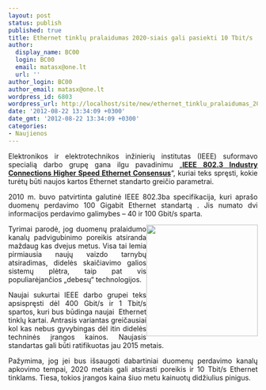 ```yaml
---
layout: post
status: publish
published: true
title: Ethernet tinklų pralaidumas 2020-siais gali pasiekti 10 Tbit/s
author:
  display_name: BC00
  login: BC00
  email: matasx@one.lt
  url: ''
author_login: BC00
author_email: matasx@one.lt
wordpress_id: 6803
wordpress_url: http://localhost/site/new/ethernet_tinklu_pralaidumas_2020siais_gali_pasiekti_10_tbits/
date: '2012-08-22 13:34:09 +0300'
date_gmt: '2012-08-22 13:34:09 +0300'
categories:
- Naujienos
---
```

<p style="text-align: justify;">
	Elektronikos ir elektrotechnikos inžinierių institutas (IEEE) suformavo specialią darbo grupę gana ilgu pavadinimu &bdquo;<a href="http://www.eetimes.com/electronics-news/4394297/New-group-to-set-goals-for-next-gen-Ethernet"><strong>IEEE 802.3 Industry Connections Higher Speed Ethernet Consensus</strong></a>&ldquo;, kuriai teks spręsti, kokie turėtų būti naujos kartos Ethernet standarto greičio parametrai.</p>
<p style="text-align: justify;">
	2010 m. buvo patvirtinta galutinė IEEE 802.3ba specifikacija, kuri apra&scaron;o duomenų perdavimo 100 Gigabit Ethernet standartą . Jis numato dvi informacijos perdavimo galimybes &ndash; 40 ir 100 Gbit/s sparta.</p>
<p style="text-align: justify;">
	<img alt="" src="http://technews.lt/userfiles/ethernetcable.jpg" style="width: 225px; height: 225px; float: right;" />Tyrimai parodė, jog duomenų pralaidumo kanalų padvigubinimo poreikis atsiranda maždaug kas dvejus metus. Visa tai lemia pirmiausia naujų vaizdo tarnybų atsiradimas, didelės skaičiavimo galios sistemų plėtra, taip pat vis populiarėjančios &bdquo;debesų&ldquo; technologijos.</p>
<p style="text-align: justify;">
	Naujai sukurtai IEEE darbo grupei teks apsispręsti dėl 400 Gbit/s ir 1 Tbit/s spartos, kuri bus būdinga naujai&nbsp; Ethernet tinklų kartai. Antrasis variantas greičausiai kol kas nebus gyvybingas dėl itin didelės techninės įrangos kainos. Naujasis standartas gali būti ratifikuotas jau 2015 metais.</p>
<p style="text-align: justify;">
	Pažymima, jog jei bus i&scaron;saugoti dabartiniai duomenų perdavimo kanalų apkovimo tempai, 2020 metais gali atsirasti poreikis ir 10 Tbit/s Ethernet tinklams. Tiesa, tokios įrangos kaina &scaron;iuo metu kainuotų didžiulius pinigus.</p>
